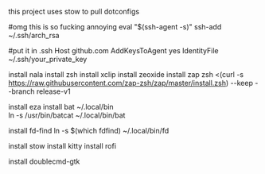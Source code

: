 this project uses stow to pull dotconfigs

#omg this is so fucking annoying
eval "$(ssh-agent -s)"
ssh-add ~/.ssh/arch_rsa

#put it in .ssh
Host github.com
  AddKeysToAgent yes
  IdentityFile ~/.ssh/your_private_key

install nala
install zsh
install xclip
install zeoxide
install zap
zsh <(curl -s https://raw.githubusercontent.com/zap-zsh/zap/master/install.zsh) --keep --branch release-v1

install eza
install bat
~/.local/bin\
ln -s /usr/bin/batcat ~/.local/bin/bat

install fd-find
ln -s $(which fdfind) ~/.local/bin/fd

install stow
install kitty
install rofi

install doublecmd-gtk





